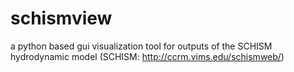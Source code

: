 # schismview
a python based gui visualization tool for outputs of the SCHISM hydrodynamic model (SCHISM: http://ccrm.vims.edu/schismweb/)
